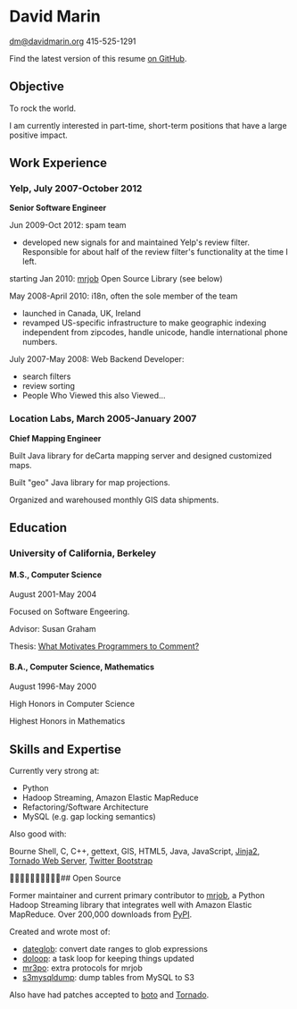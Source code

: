 # David Marin

<dm@davidmarin.org> 415-525-1291

Find the latest version of this resume [on GitHub](https://github.com/davidmarin/resume/).

## Objective

To rock the world.

I am currently interested in part-time, short-term positions that have a large positive impact.

## Work Experience

### Yelp, July 2007-October 2012

**Senior Software Engineer**

Jun 2009-Oct 2012: spam team

* developed new signals for and maintained Yelp's review filter. Responsible for about half of the review filter's functionality at the time I left.

starting Jan 2010: [mrjob](https://github.com/Yelp/mrjob) Open Source Library (see below)

May 2008-April 2010: i18n, often the sole member of the team

* launched in Canada, UK, Ireland
* revamped US-specific infrastructure to make geographic indexing independent from zipcodes, handle unicode, handle international phone numbers.

July 2007-May 2008: Web Backend Developer:

* search filters
* review sorting
* People Who Viewed this also Viewed...

### Location Labs, March 2005-January 2007

**Chief Mapping Engineer**

Built Java library for deCarta mapping server and designed customized maps.

Built "geo" Java library for map projections.

Organized and warehoused monthly GIS data shipments.

## Education

### University of California, Berkeley

#### M.S., Computer Science

August 2001-May 2004

Focused on Software Engeering.

Advisor: Susan Graham

Thesis: [What Motivates Programmers to Comment?](http://harmonia.cs.berkeley.edu/papers/marin-thesis.pdf)

#### B.A., Computer Science, Mathematics

August 1996-May 2000

High Honors in Computer Science

Highest Honors in Mathematics

## Skills and Expertise

Currently very strong at:

* Python
* Hadoop Streaming, Amazon Elastic MapReduce
* Refactoring/Software Architecture
* MySQL (e.g. gap locking semantics)

Also good with:

Bourne Shell, C, C++, gettext, GIS, HTML5, Java, JavaScript, [Jinja2](http://jinja.pocoo.org/docs/), [Tornado Web Server](http://www.tornadoweb.org/en/stable/), [Twitter Bootstrap](http://twitter.github.com/bootstrap/)

## Open Source

Former maintainer and current primary contributor to [mrjob](https://github.com/Yelp/mrjob), a Python Hadoop Streaming library that integrates well with Amazon Elastic MapReduce. Over 200,000 downloads from [PyPI](https://pypi.python.org).

Created and wrote most of:

* [dateglob](https://github.com/Yelp/dateglob): convert date ranges to glob expressions
* [doloop](https://github.com/Yelp/doloop): a task loop for keeping things updated 
* [mr3po](https://github.com/Yelp/mr3po): extra protocols for mrjob
* [s3mysqldump](https://github.com/Yelp/s3mysqldump): dump tables from MySQL to S3

Also have had patches accepted to [boto](https://github.com/boto/boto) and [Tornado](https://github.com/facebook/tornado).
